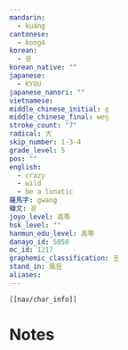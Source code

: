 ```yaml
---
mandarin:
  - kuáng
cantonese:
  - kong4
korean:
  - 광
korean_native: ""
japanese:
  - KYOU
japanese_nanori: ""
vietnamese:
middle_chinese_initial: g
middle_chinese_final: ʉɐŋ
stroke_count: "7"
radical: 犬
skip_number: 1-3-4
grade_level: 5
pos: ""
english:
  - crazy
  - wild
  - be a lunatic
羅馬字: gwang
韓文: 광
joyo_level: 高等
hsk_level: ""
hanmun_edu_level: 高等
danayo_id: 5050
mc_id: 1217
graphemic_classification: 王
stand_in: 風狂
aliases:
---
```

```meta-bind-embed
[[nav/char_info]]
```

# Notes
